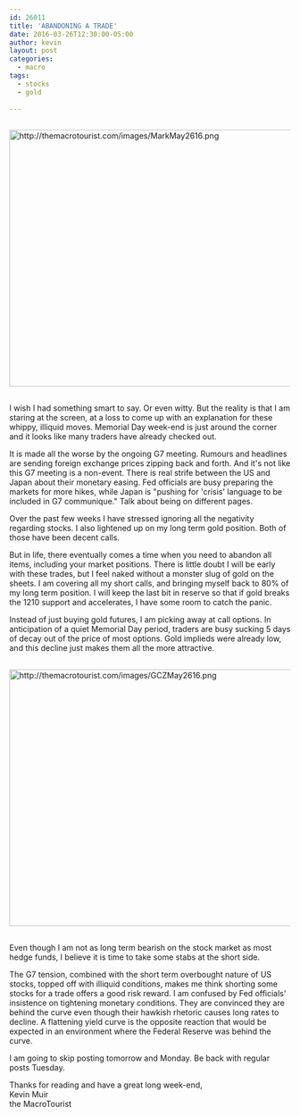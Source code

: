 ```yaml
---
id: 26011
title: 'ABANDONING A TRADE'
date: 2016-03-26T12:30:00-05:00
author: kevin
layout: post
categories:
  - macro
tags:
  - stocks
  - gold
   
---
```

<a href="http://themacrotourist.com/images/MarkMay2616.png"><img src="http://themacrotourist.com/images/MarkMay2616.png" alt="http://themacrotourist.com/images/MarkMay2616.png" width="750" height="460" style="margin:30px auto;display:block;"></a>

I wish I had something smart to say.  Or even witty.  But the reality is that I am staring at the screen, at a loss to come up with an explanation for these whippy, illiquid moves.  Memorial Day week-end is just around the corner and it looks like many traders have already checked out.

It is made all the worse by the ongoing G7 meeting.  Rumours and headlines are sending foreign exchange prices zipping back and forth.  And it's not like this G7 meeting is a non-event.  There is real strife between the US and Japan about their monetary easing.  Fed officials are busy preparing the markets for more hikes, while Japan is "pushing for 'crisis' language to be included in G7 communique."  Talk about being on different pages.

Over the past few weeks I have stressed ignoring all the negativity regarding stocks.  I also lightened up on my long term gold position.  Both of those have been decent calls.  

But in life, there eventually comes a time when you need to abandon all items, including your market positions.  There is little doubt I will be early with these trades, but I feel naked without a monster slug of gold on the sheets.  I am covering all my short calls, and bringing myself back to 80% of my long term position.  I will keep the last bit in reserve so that if gold breaks the 1210 support and accelerates, I have some room to catch the panic.  

Instead of just buying gold futures, I am picking away at call options.  In anticipation of a quiet Memorial Day period, traders are busy sucking 5 days of decay out of the price of most options.  Gold implieds were already low, and this decline just makes them all the more attractive. 

<a href="http://themacrotourist.com/images/GCZMay2616.png"><img src="http://themacrotourist.com/images/GCZMay2616.png" alt="http://themacrotourist.com/images/GCZMay2616.png" width="750" height="460" style="margin:30px auto;display:block;"></a>

Even though I am not as long term bearish on the stock market as most hedge funds, I believe it is time to take some stabs at the short side.  

The G7 tension, combined with the short term overbought nature of US stocks, topped off with illiquid conditions, makes me think shorting some stocks for a trade offers a good risk reward.  I am confused by Fed officials' insistence on tightening monetary conditions.  They are convinced they are behind the curve even though their hawkish rhetoric causes long rates to decline.  A flattening yield curve is the opposite reaction that would be expected in an environment where the Federal Reserve was behind the curve.

I am going to skip posting tomorrow and Monday.  Be back with regular posts Tuesday.

Thanks for reading and have a great long week-end,  
Kevin Muir  
the MacroTourist












